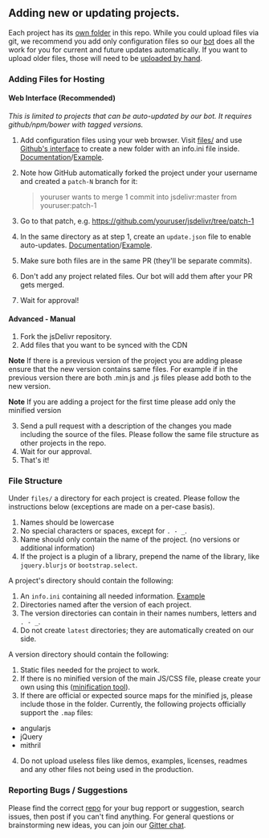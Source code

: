 Adding new or updating projects.
----

Each project has its [own folder](#file-structure) in this repo.  While you could upload files via git, we recommend you add only configuration files so our [bot](https://github.com/jsdelivr/libgrabber#libgrabber) does all the work for you for current and future updates automatically.  If you want to upload older files, those will need to be [uploaded by hand](#advanced---manual).

### Adding Files for Hosting

#### Web Interface (Recommended)

*This is limited to projects that can be auto-updated by our bot. It requires github/npm/bower with tagged versions.*

1. Add configuration files using your web browser.  Visit [files/][1] and use [Github's interface](https://cloud.githubusercontent.com/assets/1834071/6826939/4019ce7a-d30d-11e4-8d1b-7821b923dd50.gif) to create a new folder with an info.ini file inside. [Documentation](https://github.com/jsdelivr/jsdelivr/blob/master/CONTRIBUTING.md#file-structure)/[Example][2].
2. Note how GitHub automatically forked the project under your username and created a `patch-N` branch for it:

    > 	youruser wants to merge 1 commit into jsdelivr:master from youruser:patch-1

3. Go to that patch, e.g. https://github.com/youruser/jsdelivr/tree/patch-1
4. In the same directory as at step 1, create an `update.json` file to enable auto-updates. [Documentation](https://github.com/jsdelivr/libgrabber#add-updatejson-schema)/[Example](https://github.com/jsdelivr/jsdelivr/blob/master/files/angular.moment/update.json).
5. Make sure both files are in the same PR (they'll be separate commits).
6. Don't add any project related files. Our bot will add them after your PR gets merged.
7. Wait for approval!

#### Advanced - Manual

 1. Fork the jsDelivr repository.
 2. Add files that you want to be synced with the CDN

  **Note** If there is a previous version of the project you are adding please ensure that the new version contains same files. For example if in the previous version there are both .min.js and .js files please add both to the new version.
  
  **Note** If you are adding a project for the first time please add only the minified version

 3. Send a pull request with a description of the changes you made including the source of the files. Please follow the same file structure as other projects in the repo.
 4. Wait for our approval.
 5. That's it!


### File Structure

Under `files/` a directory for each project is created. Please follow the instructions below (exceptions are made on a per-case basis).

1. Names should be lowercase
2. No special characters or spaces, except for `. - _`.
3. Name should only contain the name of the project. (no versions or additional information)
4. If the project is a plugin of a library, prepend the name of the library, like `jquery.blurjs` or `bootstrap.select`.

A project's directory should contain the following:

1. An `info.ini` containing all needed information. [Example][2]
2. Directories named after the version of each project.
3. The version directories can contain in their names numbers, letters and `. - _`.
4. Do not create `latest` directories; they are automatically created on our side.

A version directory should contain the following:

1. Static files needed for the project to work.
2. If there is no minified version of the main JS/CSS file, please create your own using this ([minification tool][3]).
3. If there are official or expected source maps for the minified js, please include those in the folder.  Currently, the following projects officially support the `.map` files:
  * angularjs
  * jQuery
  * mithril
4. Do not upload useless files like demos, examples, licenses, readmes and any other files not being used in the production.

### Reporting Bugs / Suggestions

Please find the correct [repo](https://github.com/jsdelivr) for your bug repport or suggestion, search issues, then post if you can't find anything.  For general questions or brainstorming new ideas, you can join our [Gitter chat](https://gitter.im/jsdelivr/jsdelivr).


  [1]: https://github.com/jsdelivr/jsdelivr/tree/master/files
  [2]: https://github.com/jsdelivr/jsdelivr/blob/master/files/abaaso/info.ini
  [3]: http://refresh-sf.com/
